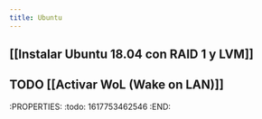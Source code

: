 ```yaml
---
title: Ubuntu
---
```


## [[Instalar Ubuntu 18.04 con RAID 1 y LVM]]
## TODO [[Activar WoL (Wake on LAN)]]
:PROPERTIES:
:todo: 1617753462546
:END:
##
